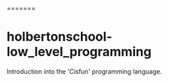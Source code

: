 
=======
# holbertonschool-low_level_programming
Introduction into the 'Cisfun' programming language.
